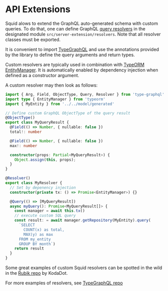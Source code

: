 # API Extensions

Squid alows to extend the GraphQL auto-generated schema with custom queries.
To do that, one can define GraphQL [query resolvers](https://www.apollographql.com/tutorial/resolvers/) in the designated module `src/server-extension/resolvers`. Note that all resolver classes must be exported.

It is convenient to import [TypeGraphQL](https://typegraphql.com/resolvers.html#) and use the annotations provided by the library to define the query arguments and return types.

Custom resolvers are typically used in combination with [TypeORM EntityManager](https://orkhan.gitbook.io/typeorm/entity-manager-api). It is automatically enabled by dependency injection when defined as a constructor argument. 

A custom resolver may then look as follows:

```typescript
import { Arg, Field, ObjectType, Query, Resolver } from 'type-graphql'
import type { EntityManager } from 'typeorm'
import { MyEntity } from '../../model/generated'

// Define custom GraphQL ObjectType of the query result
@ObjectType()
export class MyQueryResult {
  @Field(() => Number, { nullable: false })
  total!: number

  @Field(() => Number, { nullable: false })
  max!: number

  constructor(props: Partial<MyQueryResult>) {
    Object.assign(this, props);
  }
}

@Resolver()
export class MyResolver {
  // Set by depenency injection
  constructor(private tx: () => Promise<EntityManager>) {}

  @Query(() => [MyQueryResult])
  async myQuery(): Promise<MyQueryResult[]> {
    const manager = await this.tx()
    // execute custom SQL query
    const result: = await manager.getRepository(MyEntity).query(
      `SELECT 
        COUNT(x) as total, 
        MAX(y) as max
      FROM my_entity 
      GROUP BY month`)
    return result
  }
}
```

Some great examples of custom Squid resolvers can be spotted in the wild in the [Rubik repo](https://github.com/kodadot/rubick/tree/main/src/server-extension) by KodaDot.

For more examples of resolvers, see [TypeGraphQL repo](https://github.com/MichalLytek/type-graphql/tree/master/examples)
